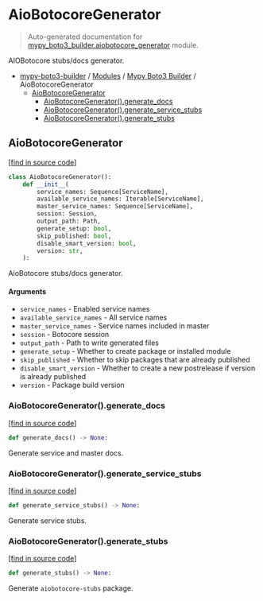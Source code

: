 # AioBotocoreGenerator

> Auto-generated documentation for [mypy_boto3_builder.aiobotocore_generator](https://github.com/vemel/mypy_boto3_builder/blob/main/mypy_boto3_builder/aiobotocore_generator.py) module.

AIOBotocore stubs/docs generator.

- [mypy-boto3-builder](../README.md#mypy_boto3_builder) / [Modules](../MODULES.md#mypy-boto3-builder-modules) / [Mypy Boto3 Builder](index.md#mypy-boto3-builder) / AioBotocoreGenerator
    - [AioBotocoreGenerator](#aiobotocoregenerator)
        - [AioBotocoreGenerator().generate_docs](#aiobotocoregeneratorgenerate_docs)
        - [AioBotocoreGenerator().generate_service_stubs](#aiobotocoregeneratorgenerate_service_stubs)
        - [AioBotocoreGenerator().generate_stubs](#aiobotocoregeneratorgenerate_stubs)

## AioBotocoreGenerator

[[find in source code]](https://github.com/vemel/mypy_boto3_builder/blob/main/mypy_boto3_builder/aiobotocore_generator.py#L23)

```python
class AioBotocoreGenerator():
    def __init__(
        service_names: Sequence[ServiceName],
        available_service_names: Iterable[ServiceName],
        master_service_names: Sequence[ServiceName],
        session: Session,
        output_path: Path,
        generate_setup: bool,
        skip_published: bool,
        disable_smart_version: bool,
        version: str,
    ):
```

AioBotocore stubs/docs generator.

#### Arguments

- `service_names` - Enabled service names
- `available_service_names` - All service names
- `master_service_names` - Service names included in master
- `session` - Botocore session
- `output_path` - Path to write generated files
- `generate_setup` - Whether to create package or installed module
- `skip_published` - Whether to skip packages that are already published
- `disable_smart_version` - Whether to create a new postrelease if version is already published
- `version` - Package build version

### AioBotocoreGenerator().generate_docs

[[find in source code]](https://github.com/vemel/mypy_boto3_builder/blob/main/mypy_boto3_builder/aiobotocore_generator.py#L144)

```python
def generate_docs() -> None:
```

Generate service and master docs.

### AioBotocoreGenerator().generate_service_stubs

[[find in source code]](https://github.com/vemel/mypy_boto3_builder/blob/main/mypy_boto3_builder/aiobotocore_generator.py#L113)

```python
def generate_service_stubs() -> None:
```

Generate service stubs.

### AioBotocoreGenerator().generate_stubs

[[find in source code]](https://github.com/vemel/mypy_boto3_builder/blob/main/mypy_boto3_builder/aiobotocore_generator.py#L74)

```python
def generate_stubs() -> None:
```

Generate `aiobotocore-stubs` package.
